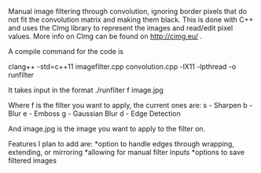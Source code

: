 Manual image filtering through convolution, ignoring border pixels that do not
fit the convolution matrix and making them black. This is done with C++ and uses
the CImg library to represent the images and read/edit pixel values. More info
on CImg can be found on http://cimg.eu/ .

A compile command for the code is

clang++ -std=c++11 imagefilter.cpp convolution.cpp -lX11 -lpthread -o runfilter

It takes input in the format
./runfilter f image.jpg

Where f is the filter you want to apply, the current ones are:
s - Sharpen
b - Blur
e - Emboss
g - Gaussian Blur
d - Edge Detection

And image.jpg is the image you want to apply to the filter on.

Features I plan to add are:
*option to handle edges through wrapping, extending, or mirroring
*allowing for manual filter inputs
*options to save filtered images
